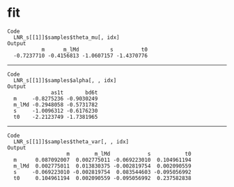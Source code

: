 # fit

    Code
      LNR_s[[1]]$samples$theta_mu[, idx]
    Output
               m      m_lMd          s         t0 
      -0.7237710 -0.4156813 -1.0607157 -1.4370776 

---

    Code
      LNR_s[[1]]$samples$alpha[, , idx]
    Output
                  as1t       bd6t
      m     -0.8275236 -0.9030249
      m_lMd -0.2948058 -0.5731782
      s     -1.0096312 -0.6176230
      t0    -2.2123749 -1.7381965

---

    Code
      LNR_s[[1]]$samples$theta_var[, , idx]
    Output
                       m        m_lMd            s           t0
      m      0.087092007  0.002775011 -0.069223010  0.104961194
      m_lMd  0.002775011  0.013830375 -0.002819754  0.002090559
      s     -0.069223010 -0.002819754  0.083544603 -0.095056992
      t0     0.104961194  0.002090559 -0.095056992  0.237582838

